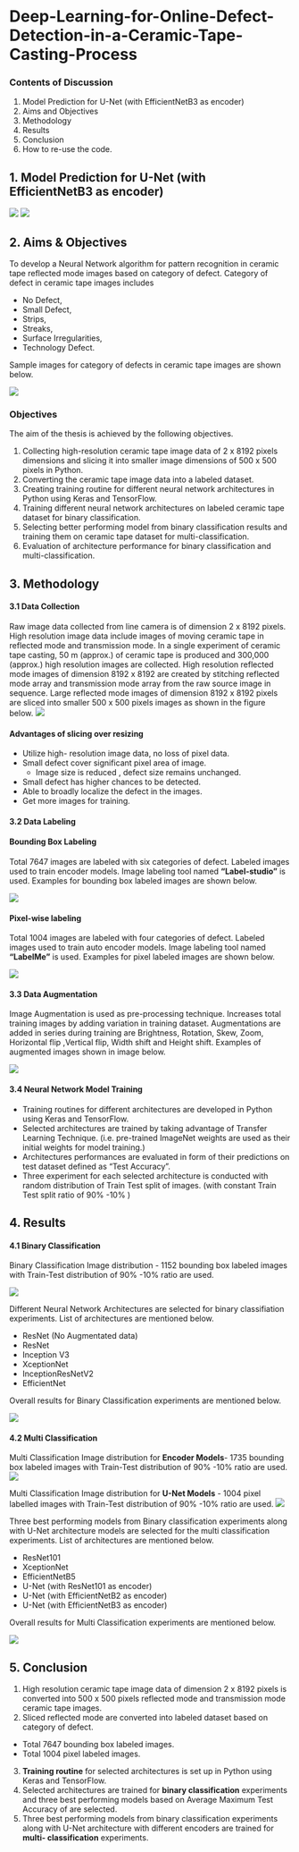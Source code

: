 # Deep-Learning-for-Online-Defect-Detection-in-a-Ceramic-Tape-Casting-Process
### Contents of Discussion
1. Model Prediction for U-Net (with EfficientNetB3 as encoder)
2. Aims and Objectives
3. Methodology
4. Results 
5. Conclusion
6. How to re-use the code.

## 1. Model Prediction for U-Net (with EfficientNetB3 as encoder)
![](images/img1.png)
![](images/img2.png)


## 2. Aims & Objectives

To develop a Neural Network algorithm for pattern recognition in ceramic tape reflected mode images based on category of defect. Category of defect in ceramic tape images includes
* No Defect,
* Small Defect,
* Strips,
* Streaks,
* Surface Irregularities,
* Technology Defect.

Sample images for category of defects in ceramic tape images are shown below.

![](images/cat.png)

### Objectives

The aim of the thesis is achieved by the following objectives.

1. Collecting high-resolution ceramic tape image data of 2 x 8192 pixels dimensions and slicing it into smaller image dimensions of 500 x 500 pixels in Python.
2. Converting the ceramic tape image data into a labeled dataset.
3. Creating training routine for different neural network architectures in Python using Keras and TensorFlow.
4. Training different neural network architectures on labeled ceramic tape dataset for binary classification.
5. Selecting better performing model from binary classification results and training them on ceramic tape dataset for multi-classification.
6. Evaluation of architecture performance for binary classification and multi-classification.

## 3. Methodology
#### 3.1 Data Collection
Raw image data collected from line camera is of dimension 2 x 8192 pixels. High resolution image data include images of moving ceramic tape in reflected mode and transmission mode. In a single experiment of ceramic tape casting, 50 m (approx.) of ceramic tape is produced and 300,000 (approx.) high resolution images are collected. High resolution reflected mode images of dimension 8192 x 8192 are created by stitching reflected mode array and transmission mode array from the raw source image in sequence. Large reflected mode images of dimension 8192 x 8192 pixels are sliced into smaller 500 x 500 pixels images as shown in the figure below.
![](images/col.png)
#### <strong>Advantages of slicing over resizing</strong>
* Utilize high- resolution image data, no loss of pixel data.
* Small defect cover significant pixel area of image. 
  * Image size is reduced , defect size remains unchanged.
* Small defect has higher chances to be detected.
* Able to broadly localize the defect in the images.
* Get more images for training.

#### 3.2 Data Labeling

#### Bounding Box Labeling
Total 7647 images are labeled with six categories of defect. Labeled images used to train encoder models. Image labeling tool named **“Label-studio”** is used.
Examples for bounding box labeled images are shown below.

![](images/bound.png)

#### Pixel-wise labeling
Total 1004 images are labeled with four categories of defect. Labeled images used to train auto encoder models. Image labeling tool named **“LabelMe”** is used.
Examples for pixel labeled images are shown below.

![](images/pixels.png)

#### 3.3 Data Augmentation

Image Augmentation is used as pre-processing technique. Increases total training images by adding variation in training dataset. Augmentations are added in series during training are Brightness, Rotation, Skew, Zoom, Horizontal flip ,Vertical flip, Width shift and Height shift. Examples of augmented images shown in image below.

![](images/Aug1.png)

#### 3.4 Neural Network Model Training
* Training routines for different architectures are developed in Python using Keras and TensorFlow.
* Selected architectures are trained by taking advantage of Transfer Learning Technique. (i.e.  pre-trained ImageNet weights are used as their initial weights for model training.)
* Architectures performances are evaluated in form of their predictions on test dataset defined as “Test Accuracy”.
* Three experiment for each selected architecture is conducted with random distribution of Train Test split of images. (with constant Train Test split ratio of 90% -10% )

## 4. Results
#### 4.1 Binary Classification
Binary Classification Image distribution - 1152 bounding box labeled images with Train-Test distribution of 90% -10% ratio are used.

![](images/dist1.png)

Different Neural Network Architectures are selected for binary classifiation experiments. List of architectures are mentioned below.
* ResNet (No Augmentated data)
* ResNet
* Inception V3
* XceptionNet
* InceptionResNetV2
* EfficientNet

Overall results for Binary Classification experiments are mentioned below.

![](images/bin_overall1.png)

#### 4.2 Multi Classification
Multi Classification Image distribution for **Encoder Models**- 1735 bounding box labeled images with Train-Test distribution of 90% -10% ratio are used.
![](images/dist2.png)

Multi Classification Image distribution for **U-Net Models** - 1004 pixel labelled images with Train-Test distribution of 90% -10% ratio are used.
![](images/dist5.png)

Three best performing models from Binary classification experiments along with U-Net architecture models are selected for the multi classification experiments. List of architectures are mentioned below.
* ResNet101
* XceptionNet
* EfficientNetB5
* U-Net (with ResNet101 as encoder)
* U-Net (with EfficientNetB2 as encoder)
* U-Net (with EfficientNetB3 as encoder)

Overall results for Multi Classification experiments are mentioned below.

![](images/multi_overall.png)

## 5. Conclusion
1. High resolution ceramic tape image data of dimension 2 x 8192 pixels is converted into 500 x 500 pixels reflected mode and transmission mode ceramic tape images.
2. Sliced reflected mode are converted into labeled dataset based on category of defect.
 * Total 7647 bounding box labeled images.
 * Total 1004 pixel labeled images.
3. **Training routine** for selected architectures is set up in Python using Keras and TensorFlow.
4. Selected architectures are trained for **binary classification** experiments and  three best performing models based on Average Maximum Test Accuracy of are selected.
5. Three best performing models from binary classification experiments along with U-Net architecture with different encoders are trained for **multi- classification** experiments.








